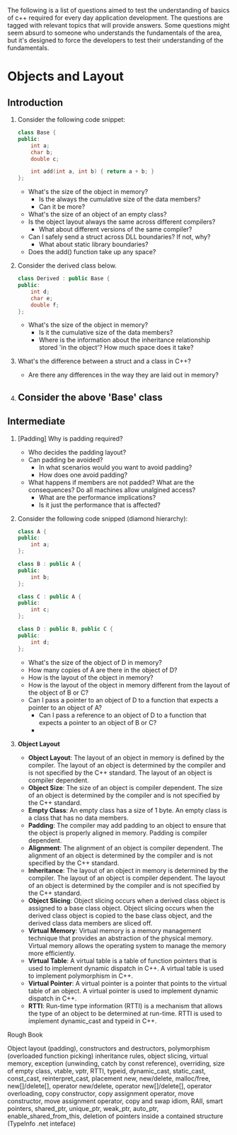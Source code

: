 
The following is a list of questions aimed to test the understanding of basics of c++ required for every day application development. The questions are tagged with relevant topics that will provide answers. Some questions might seem absurd to someone who understands the fundamentals of the area, but it's designed to force the developers to test their understanding of the fundamentals.

# Objects and Layout

## Introduction

1. Consider the following code snippet:

    ```cpp
    class Base {
    public:
        int a;
        char b;
        double c;

        int add(int a, int b) { return a + b; }
    };
    ```

    - What's the size of the object in memory? 
      - Is the always the cumulative size of the data members?
      - Can it be more?
    - What's the size of an object of an empty class?
    - Is the object layout always the same across different compilers?
      - What about different versions of the same compiler?
    - Can I safely send a struct across DLL boundaries? If not, why?
      - What about static library boundaries?
    - Does the add() function take up any space?
  
2. Consider the derived class below.

    ```cpp
    class Derived : public Base {
    public:
        int d;
        char e;
        double f;
    };
    ```

    - What's the size of the object in memory?
      - Is it the cumulative size of the data members?
      - Where is the information about the inheritance relationship stored 'in the object'? How much space does it take?
  
3. What's the difference between a struct and a class in C++?
    - Are there any differences in the way they are laid out in memory?
4. Consider the above 'Base' class
   - 
    
## Intermediate

1. [Padding] Why is padding required? 
    - Who decides the padding layout?
    - Can padding be avoided?
      - In what scenarios would you want to avoid padding?
      - How does one avoid padding?
    - What happens if members are not padded? What are the consequences? Do all machines allow unalgined access?
      - What are the performance implications?
      - Is it just the performance that is affected?

2. Consider the following code snipped (diamond hierarchy):
    
    ```cpp
    class A {
    public:
        int a;
    };

    class B : public A {
    public:
        int b;
    };

    class C : public A {
    public:
        int c;
    };

    class D : public B, public C {
    public:
        int d;
    };
    ```
    - What's the size of the object of D in memory?
    - How many copies of A are there in the object of D?
    - How is the layout of the object in memory?
    - How is the layout of the object in memory different from the layout of the object of B or C?
    - Can I pass a pointer to an object of D to a function that expects a pointer to an object of A?
      - Can I pass a reference to an object of D to a function that expects a pointer to an object of B or C?
      - 

3. **Object Layout**
    - **Object Layout**: The layout of an object in memory is defined by the compiler. The layout of an object is determined by the compiler and is not specified by the C++ standard. The layout of an object is compiler dependent.
    - **Object Size**: The size of an object is compiler dependent. The size of an object is determined by the compiler and is not specified by the C++ standard.
    - **Empty Class**: An empty class has a size of 1 byte. An empty class is a class that has no data members.
    - **Padding**: The compiler may add padding to an object to ensure that the object is properly aligned in memory. Padding is compiler dependent.
    - **Alignment**: The alignment of an object is compiler dependent. The alignment of an object is determined by the compiler and is not specified by the C++ standard.
    - **Inheritance**: The layout of an object in memory is determined by the compiler. The layout of an object is compiler dependent. The layout of an object is determined by the compiler and is not specified by the C++ standard.
    - **Object Slicing**: Object slicing occurs when a derived class object is assigned to a base class object. Object slicing occurs when the derived class object is copied to the base class object, and the derived class data members are sliced off.
    - **Virtual Memory**: Virtual memory is a memory management technique that provides an abstraction of the physical memory. Virtual memory allows the operating system to manage the memory more efficiently.
    - **Virtual Table**: A virtual table is a table of function pointers that is used to implement dynamic dispatch in C++. A virtual table is used to implement polymorphism in C++.
    - **Virtual Pointer**: A virtual pointer is a pointer that points to the virtual table of an object. A virtual pointer is used to implement dynamic dispatch in C++.
    - **RTTI**: Run-time type information (RTTI) is a mechanism that allows the type of an object to be determined at run-time. RTTI is used to implement dynamic_cast and typeid in C++.


Rough Book

Object layout (padding), constructors and destructors, polymorphism (overloaded function picking) inheritance rules, object slicing, virtual memory, exception (unwinding, catch by const reference), overriding, size of empty class, vtable, vptr, RTTI, typeid, dynamic_cast, static_cast, const_cast, reinterpret_cast, placement new, new/delete, malloc/free, new[]/delete[], operator new/delete, operator new[]/delete[], operator overloading, copy constructor, copy assignment operator, move constructor, move assignment operator, copy and swap idiom, RAII, smart pointers, shared_ptr, unique_ptr, weak_ptr, auto_ptr, enable_shared_from_this, deletion of pointers inside a contained structure (TypeInfo .net inteface)